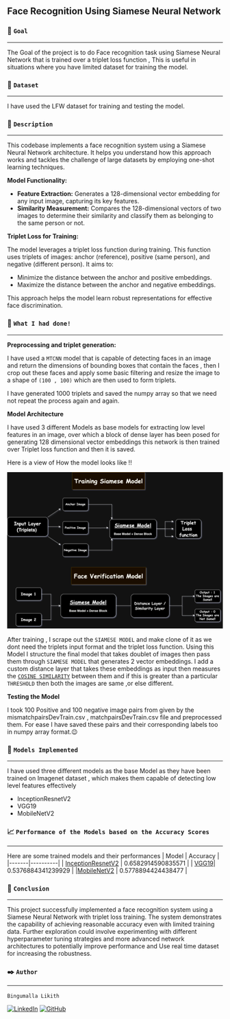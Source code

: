 ## **Face Recognition Using Siamese Neural Network**

### 🎯 **`Goal`**
---
The Goal of the project is to do Face recognition task using Siamese Neural Network that is trained over a triplet loss function , This is useful in situations where you have limited dataset for training the model.

### 🧵 **`Dataset`**
---
I have used the LFW dataset for training and testing the model.

### 🧾 **`Description`** 
---
This codebase implements a face recognition system using a Siamese Neural Network architecture. It helps you understand how this approach works and tackles the challenge of large datasets by employing one-shot learning techniques.

**Model Functionality:**

* **Feature Extraction:** Generates a 128-dimensional vector embedding for any input image, capturing its key features.
* **Similarity Measurement:** Compares the 128-dimensional vectors of two images to determine their similarity and classify them as belonging to the same person or not.

**Triplet Loss for Training:**

The model leverages a triplet loss function during training. This function uses triplets of images: anchor (reference), positive (same person), and negative (different person). It aims to:

* Minimize the distance between the anchor and positive embeddings.
* Maximize the distance between the anchor and negative embeddings.

This approach helps the model learn robust representations for effective face discrimination.

### 🧮 **`What I had done!`**
---
**Preprocessing and triplet generation:**

I have used a `MTCNN` model that is capable of detecting faces in an image and return the dimensions of bounding boxes that contain the faces , then I crop out these faces and apply some basic filtering and resize the image to a shape of `(100 , 100)` which are then used to form triplets.

I have generated 1000 triplets and saved the numpy array so that we need not repeat the process again and again.

**Model Architecture**

I have used 3 different Models as base models for extracting low level features in an image, over which a block of dense layer has been posed for generating 128 dimensional vector embeddings this network is then trained over Triplet loss function and then it is saved.

Here is a view of How the model looks like !!

![Model Image](Images/Model.png)

After training , I scrape out the `SIAMESE MODEL` and make clone of it as we dont need the triplets input format and the triplet loss function.
Using this Model I structure the final model that takes doublet of images then pass them through `SIAMESE MODEL` that generates 2 vector embeddings.
I add a custom distance layer that takes these embeddings as input then measures the [`COSINE SIMILARITY`](https://builtin.com/machine-learning/cosine-similarity) between them and if this is greater than a particular `THRESHOLD` then both the images are same ,or else different.

**Testing the Model**

I took 100 Positive and 100 negative image pairs from given by the mismatchpairsDevTrain.csv , matchpairsDevTrain.csv file and preprocessed them.
For ease I have saved these pairs and their corresponding labels too in numpy array format.😉

### 🚀 **`Models Implemented`**
 ---
I have used three different models as the base Model as they have been trained on Imagenet dataset , which makes them capable of detecting low level features effectively
- InceptionResnetV2
- VGG19
- MobileNetV2

### 📈 **`Performance of the Models based on the Accuracy Scores`**
---
Here are some trained models and their performances
| Model | Accuracy |
|-------|----------|
| [InceptionResnetV2](https://drive.google.com/file/d/14-ZEqCV30yXUWdL3xoMNIPmkvjHm3AYt/view?usp=sharing) | 0.6582914590835571 |
| [VGG19](https://drive.google.com/file/d/1-aoaTwgfPpvJSgYAlABPghCUyIIWJxMP/view?usp=sharing)| 0.5376884341239929 |
|[MobileNetV2](https://drive.google.com/file/d/1-8Fa_x6TbThDvgJBs5--SwWca40XmwyM/view?usp=sharing) | 0.5778894424438477 |

### 📢 **`Conclusion`**
---
This project successfully implemented a face recognition system using a Siamese Neural Network with triplet loss training. The system demonstrates the capability of achieving reasonable accuracy even with limited training data. Further exploration could involve experimenting with different hyperparameter tuning strategies and more advanced network architectures to potentially improve performance and Use real time dataset for increasing the robustness.

### ✒️  **`Author`**
---
`Bingumalla Likith `

[![LinkedIn](https://img.shields.io/badge/linkedin-%230077B5.svg?style=for-the-badge&logo=linkedin&logoColor=white)](www.linkedin.com/in/bingumalla-likith-2633392b9)  [![GitHub](https://img.shields.io/badge/github-%23121011.svg?style=for-the-badge&logo=github&logoColor=white)](https://github.com/binguliki)
